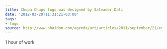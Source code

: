 ```yaml
---
title: Chupa Chups logo was designed by Salvador Dali
date: '2012-03-20T11:31:21-03:00'
tags:
- logo
source: http://www.phaidon.com/agenda/art/articles/2011/september/21/everyday-icon-1-the-chupa-chups-lollipop/
---
```

1 hour of work
